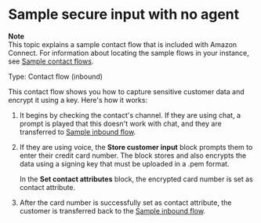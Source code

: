 # Sample secure input with no agent<a name="sample-secure-input-with-noagent"></a>

**Note**  
This topic explains a sample contact flow that is included with Amazon Connect\. For information about locating the sample flows in your instance, see [Sample contact flows](contact-flow-samples.md)\. 

Type: Contact flow \(inbound\)

This contact flow shows you how to capture sensitive customer data and encrypt it using a key\. Here's how it works:

1. It begins by checking the contact's channel\. If they are using chat, a prompt is played that this doesn't work with chat, and they are transferred to [Sample inbound flow](sample-inbound-flow.md)\.

1. If they are using voice, the **Store customer input** block prompts them to enter their credit card number\. The block stores and also encrypts the data using a signing key that must be uploaded in a \.pem format\. 

   In the **Set contact attributes** block, the encrypted card number is set as contact attribute\.

1. After the card number is successfully set as contact attribute, the customer is transferred back to the [Sample inbound flow](sample-inbound-flow.md)\. 